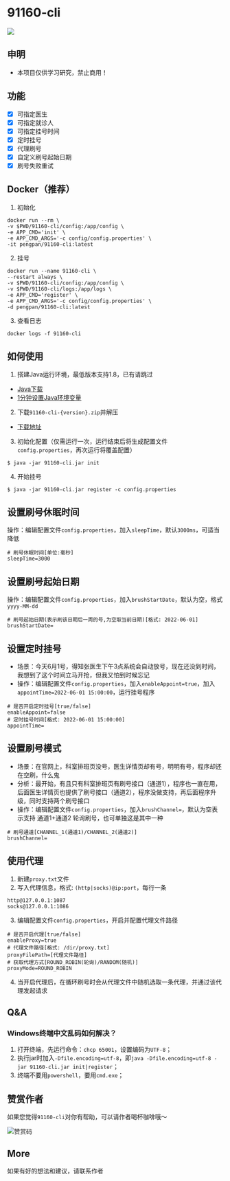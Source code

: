 # 91160-cli

![](https://github.com/pengpan/91160-cli/workflows/Java%20CI%20with%20Maven/badge.svg)

## 申明

- 本项目仅供学习研究，禁止商用！

## 功能

- [x] 可指定医生
- [x] 可指定就诊人
- [x] 可指定挂号时间
- [x] 定时挂号
- [x] 代理刷号
- [x] 自定义刷号起始日期
- [x] 刷号失败重试

## Docker（推荐）
1. 初始化
```shell
docker run --rm \
-v $PWD/91160-cli/config:/app/config \
-e APP_CMD='init' \
-e APP_CMD_ARGS='-c config/config.properties' \
-it pengpan/91160-cli:latest
```
2. 挂号
```shell
docker run --name 91160-cli \
--restart always \
-v $PWD/91160-cli/config:/app/config \
-v $PWD/91160-cli/logs:/app/logs \
-e APP_CMD='register' \
-e APP_CMD_ARGS='-c config/config.properties' \
-d pengpan/91160-cli:latest
```
3. 查看日志
```shell
docker logs -f 91160-cli
```

## 如何使用

1. 搭建Java运行环境，最低版本支持1.8，已有请跳过
- [Java下载](https://www.java.com/zh-CN/download)
- [1分钟设置Java环境变量](https://www.bilibili.com/video/BV1vy4y127mL)

2. 下载`91160-cli-{version}.zip`并解压
- [下载地址](https://github.com/pengpan/91160-cli/releases)

3. 初始化配置（仅需运行一次，运行结束后将生成配置文件`config.properties`，再次运行将覆盖配置）
```shell
$ java -jar 91160-cli.jar init
```

4. 开始挂号
```shell
$ java -jar 91160-cli.jar register -c config.properties
```

## 设置刷号休眠时间

操作：编辑配置文件`config.properties`，加入`sleepTime`，默认`3000ms`，可适当降低

```properties
# 刷号休眠时间[单位:毫秒]
sleepTime=3000
```

## 设置刷号起始日期

操作：编辑配置文件`config.properties`，加入`brushStartDate`，默认为空，格式`yyyy-MM-dd`

```properties
# 刷号起始日期(表示刷该日期后一周的号,为空取当前日期)[格式: 2022-06-01]
brushStartDate=
```

## 设置定时挂号

- 场景：今天6月1号，得知张医生下午3点系统会自动放号，现在还没到时间，我想到了这个时间立马开抢，但我又怕到时候忘记
- 操作：编辑配置文件`config.properties`，加入`enableAppoint=true`，加入`appointTime=2022-06-01 15:00:00`，运行挂号程序

```properties
# 是否开启定时挂号[true/false]
enableAppoint=false
# 定时挂号时间[格式: 2022-06-01 15:00:00]
appointTime=
```

## 设置刷号模式

- 场景：在官网上，科室排班页没号，医生详情页却有号，明明有号，程序却还在空刷，什么鬼
- 分析：最开始，有且只有科室排班页有刷号接口（通道1），程序也一直在用，后面医生详情页也提供了刷号接口（通道2），程序没做支持，再后面程序升级，同时支持两个刷号接口
- 操作：编辑配置文件`config.properties`，加入`brushChannel=`，默认为空表示支持 通道1+通道2 轮询刷号，也可单独这是其中一种

```properties
# 刷号通道[CHANNEL_1(通道1)/CHANNEL_2(通道2)]
brushChannel=
```

## 使用代理

1. 新建`proxy.txt`文件
2. 写入代理信息，格式: `(http|socks)@ip:port`，每行一条

```text
http@127.0.0.1:1087
socks@127.0.0.1:1086
```

3. 编辑配置文件`config.properties`，开启并配置代理文件路径

```properties
# 是否开启代理[true/false]
enableProxy=true
# 代理文件路径[格式: /dir/proxy.txt]
proxyFilePath=[代理文件路径]
# 获取代理方式[ROUND_ROBIN(轮询)/RANDOM(随机)]
proxyMode=ROUND_ROBIN
```

4. 当开启代理后，在循环刷号时会从代理文件中随机选取一条代理，并通过该代理发起请求

## Q&A

### Windows终端中文乱码如何解决？

1. 打开终端，先运行命令：`chcp 65001`，设置编码为`UTF-8`；
2. 执行jar时加入`-Dfile.encoding=utf-8`，即`java -Dfile.encoding=utf-8 -jar 91160-cli.jar init|register`；
3. 终端不要用`powershell`，要用`cmd.exe`；

## 赞赏作者

如果您觉得`91160-cli`对你有帮助，可以请作者喝杯咖啡哦～

![赞赏码](imgs/reward.png)

## More

如果有好的想法和建议，请联系作者
